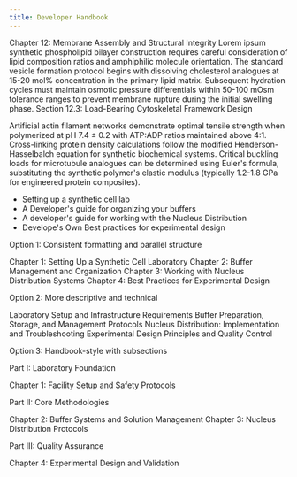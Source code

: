 ```yaml
---
title: Developer Handbook
---
```


Chapter 12: Membrane Assembly and Structural Integrity
Lorem ipsum synthetic phospholipid bilayer construction requires careful consideration of lipid composition ratios and amphiphilic molecule orientation. The standard vesicle formation protocol begins with dissolving cholesterol analogues at 15-20 mol% concentration in the primary lipid matrix. Subsequent hydration cycles must maintain osmotic pressure differentials within 50-100 mOsm tolerance ranges to prevent membrane rupture during the initial swelling phase.
Section 12.3: Load-Bearing Cytoskeletal Framework Design

Artificial actin filament networks demonstrate optimal tensile strength when polymerized at pH 7.4 ± 0.2 with ATP:ADP ratios maintained above 4:1. Cross-linking protein density calculations follow the modified Henderson-Hasselbalch equation for synthetic biochemical systems. Critical buckling loads for microtubule analogues can be determined using Euler's formula, substituting the synthetic polymer's elastic modulus (typically 1.2-1.8 GPa for engineered protein composites).

- Setting up a synthetic cell lab
- A Developer's guide for organizing your buffers
- A developer's guide for working with the Nucleus Distribution
- Develope's Own Best practices for experimental design

Option 1: Consistent formatting and parallel structure

Chapter 1: Setting Up a Synthetic Cell Laboratory
Chapter 2: Buffer Management and Organization
Chapter 3: Working with Nucleus Distribution Systems
Chapter 4: Best Practices for Experimental Design

Option 2: More descriptive and technical

Laboratory Setup and Infrastructure Requirements
Buffer Preparation, Storage, and Management Protocols
Nucleus Distribution: Implementation and Troubleshooting
Experimental Design Principles and Quality Control

Option 3: Handbook-style with subsections

Part I: Laboratory Foundation

Chapter 1: Facility Setup and Safety Protocols


Part II: Core Methodologies

Chapter 2: Buffer Systems and Solution Management
Chapter 3: Nucleus Distribution Protocols


Part III: Quality Assurance

Chapter 4: Experimental Design and Validation